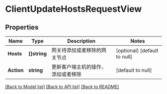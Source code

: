 # ClientUpdateHostsRequestView

## Properties
Name | Type | Description | Notes
------------ | ------------- | ------------- | -------------
**Hosts** | **[]string** | 网关待添加或者移除的网关节点 | [optional] [default to null]
**Action** | **string** | 更新客户端主机的操作，添加或者移除 | [default to null]

[[Back to Model list]](../README.md#documentation-for-models) [[Back to API list]](../README.md#documentation-for-api-endpoints) [[Back to README]](../README.md)


